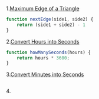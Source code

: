 1.[Maximum Edge of a Triangle](https://edabit.com/challenge/nhXofMMyrowMyr9Nv)
```js
function nextEdge(side1, side2) {
	return (side1 + side2) - 1
}

```

2.[Convert Hours into Seconds](https://edabit.com/challenge/6AnQqiEjkJdZrWhPS)
```js
function howManySeconds(hours) {
	return hours * 3600;
}

```

3.[Convert Minutes into Seconds](https://edabit.com/challenge/8q54MKnRrm89pSLmW)
```js


```

4.[]()
```js


```